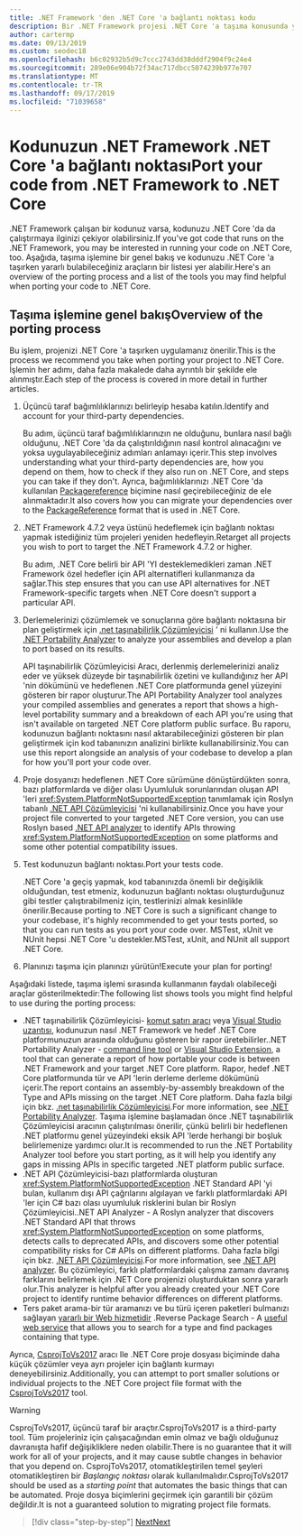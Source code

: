 ```yaml
---
title: .NET Framework 'den .NET Core 'a bağlantı noktası kodu
description: Bir .NET Framework projesi .NET Core 'a taşıma konusunda yararlı bulabileceğiniz yardım alabileceğiniz işlem ve bulma araçlarını anlayın.
author: cartermp
ms.date: 09/13/2019
ms.custom: seodec18
ms.openlocfilehash: b6c02932b5d9c7ccc2743dd38dddf2904f9c24e4
ms.sourcegitcommit: 289e06e904b72f34ac717dbcc5074239b977e707
ms.translationtype: MT
ms.contentlocale: tr-TR
ms.lasthandoff: 09/17/2019
ms.locfileid: "71039658"
---
```

# <a name="port-your-code-from-net-framework-to-net-core"></a><span data-ttu-id="3d517-103">Kodunuzun .NET Framework .NET Core 'a bağlantı noktası</span><span class="sxs-lookup"><span data-stu-id="3d517-103">Port your code from .NET Framework to .NET Core</span></span>

<span data-ttu-id="3d517-104">.NET Framework çalışan bir kodunuz varsa, kodunuzu .NET Core 'da da çalıştırmaya ilginizi çekiyor olabilirsiniz.</span><span class="sxs-lookup"><span data-stu-id="3d517-104">If you've got code that runs on the .NET Framework, you may be interested in running your code on .NET Core, too.</span></span> <span data-ttu-id="3d517-105">Aşağıda, taşıma işlemine bir genel bakış ve kodunuzu .NET Core 'a taşırken yararlı bulabileceğiniz araçların bir listesi yer alabilir.</span><span class="sxs-lookup"><span data-stu-id="3d517-105">Here's an overview of the porting process and a list of the tools you may find helpful when porting your code to .NET Core.</span></span>

## <a name="overview-of-the-porting-process"></a><span data-ttu-id="3d517-106">Taşıma işlemine genel bakış</span><span class="sxs-lookup"><span data-stu-id="3d517-106">Overview of the porting process</span></span>

<span data-ttu-id="3d517-107">Bu işlem, projenizi .NET Core 'a taşırken uygulamanız önerilir.</span><span class="sxs-lookup"><span data-stu-id="3d517-107">This is the process we recommend you take when porting your project to .NET Core.</span></span> <span data-ttu-id="3d517-108">İşlemin her adımı, daha fazla makalede daha ayrıntılı bir şekilde ele alınmıştır.</span><span class="sxs-lookup"><span data-stu-id="3d517-108">Each step of the process is covered in more detail in further articles.</span></span>

1. <span data-ttu-id="3d517-109">Üçüncü taraf bağımlılıklarınızı belirleyip hesaba katılın.</span><span class="sxs-lookup"><span data-stu-id="3d517-109">Identify and account for your third-party dependencies.</span></span>

   <span data-ttu-id="3d517-110">Bu adım, üçüncü taraf bağımlılıklarınızın ne olduğunu, bunlara nasıl bağlı olduğunu, .NET Core 'da da çalıştırıldığının nasıl kontrol alınacağını ve yoksa uygulayabileceğiniz adımları anlamayı içerir.</span><span class="sxs-lookup"><span data-stu-id="3d517-110">This step involves understanding what your third-party dependencies are, how you depend on them, how to check if they also run on .NET Core, and steps you can take if they don't.</span></span> <span data-ttu-id="3d517-111">Ayrıca, bağımlılıklarınızı .NET Core 'da kullanılan [Packagereference](/nuget/consume-packages/package-references-in-project-files) biçimine nasıl geçirebileceğiniz de ele alınmaktadır.</span><span class="sxs-lookup"><span data-stu-id="3d517-111">It also covers how you can migrate your dependencies over to the [PackageReference](/nuget/consume-packages/package-references-in-project-files) format that is used in .NET Core.</span></span>

2. <span data-ttu-id="3d517-112">.NET Framework 4.7.2 veya üstünü hedeflemek için bağlantı noktası yapmak istediğiniz tüm projeleri yeniden hedefleyin.</span><span class="sxs-lookup"><span data-stu-id="3d517-112">Retarget all projects you wish to port to target the .NET Framework 4.7.2 or higher.</span></span>

   <span data-ttu-id="3d517-113">Bu adım, .NET Core belirli bir API 'YI desteklemedikleri zaman .NET Framework özel hedefler için API alternatifleri kullanmanıza da sağlar.</span><span class="sxs-lookup"><span data-stu-id="3d517-113">This step ensures that you can use API alternatives for .NET Framework-specific targets when .NET Core doesn't support a particular API.</span></span>

3. <span data-ttu-id="3d517-114">Derlemelerinizi çözümlemek ve sonuçlarına göre bağlantı noktasına bir plan geliştirmek için [.net taşınabilirlik Çözümleyicisi](../../standard/analyzers/portability-analyzer.md) ' ni kullanın.</span><span class="sxs-lookup"><span data-stu-id="3d517-114">Use the [.NET Portability Analyzer](../../standard/analyzers/portability-analyzer.md) to analyze your assemblies and develop a plan to port based on its results.</span></span>

   <span data-ttu-id="3d517-115">API taşınabilirlik Çözümleyicisi Aracı, derlenmiş derlemelerinizi analiz eder ve yüksek düzeyde bir taşınabilirlik özetini ve kullandığınız her API 'nin dökümünü ve hedeflenen .NET Core platformunda genel yüzeyini gösteren bir rapor oluşturur.</span><span class="sxs-lookup"><span data-stu-id="3d517-115">The API Portability Analyzer tool analyzes your compiled assemblies and generates a report that shows a high-level portability summary and a breakdown of each API you're using that isn't available on targeted .NET Core platform public surface.</span></span> <span data-ttu-id="3d517-116">Bu raporu, kodunuzun bağlantı noktasını nasıl aktarabileceğinizi gösteren bir plan geliştirmek için kod tabanınızın analizini birlikte kullanabilirsiniz.</span><span class="sxs-lookup"><span data-stu-id="3d517-116">You can use this report alongside an analysis of your codebase to develop a plan for how you'll port your code over.</span></span>

4. <span data-ttu-id="3d517-117">Proje dosyanızı hedeflenen .NET Core sürümüne dönüştürdükten sonra, bazı platformlarda ve diğer olası Uyumluluk sorunlarından oluşan API 'leri <xref:System.PlatformNotSupportedException> tanımlamak için Roslyn tabanlı [.NET API Çözümleyicisi](../../standard/analyzers/api-analyzer.md) 'ni kullanabilirsiniz.</span><span class="sxs-lookup"><span data-stu-id="3d517-117">Once you have your project file converted to your targeted .NET Core version, you can use Roslyn based [.NET API analyzer](../../standard/analyzers/api-analyzer.md) to identify APIs throwing <xref:System.PlatformNotSupportedException> on some platforms and some other potential compatibility issues.</span></span>

5. <span data-ttu-id="3d517-118">Test kodunuzun bağlantı noktası.</span><span class="sxs-lookup"><span data-stu-id="3d517-118">Port your tests code.</span></span>

   <span data-ttu-id="3d517-119">.NET Core 'a geçiş yapmak, kod tabanınızda önemli bir değişiklik olduğundan, test etmeniz, kodunuzun bağlantı noktası oluşturduğunuz gibi testler çalıştırabilmeniz için, testlerinizi almak kesinlikle önerilir.</span><span class="sxs-lookup"><span data-stu-id="3d517-119">Because porting to .NET Core is such a significant change to your codebase, it's highly recommended to get your tests ported, so that you can run tests as you port your code over.</span></span> <span data-ttu-id="3d517-120">MSTest, xUnit ve NUnit hepsi .NET Core 'u destekler.</span><span class="sxs-lookup"><span data-stu-id="3d517-120">MSTest, xUnit, and NUnit all support .NET Core.</span></span>

6. <span data-ttu-id="3d517-121">Planınızı taşıma için planınızı yürütün!</span><span class="sxs-lookup"><span data-stu-id="3d517-121">Execute your plan for porting!</span></span>

<span data-ttu-id="3d517-122">Aşağıdaki listede, taşıma işlemi sırasında kullanmanın faydalı olabileceği araçlar gösterilmektedir:</span><span class="sxs-lookup"><span data-stu-id="3d517-122">The following list shows tools you might find helpful to use during the porting process:</span></span>

* <span data-ttu-id="3d517-123">.NET taşınabilirlik Çözümleyicisi- [komut satırı aracı](https://github.com/Microsoft/dotnet-apiport/releases) veya [Visual Studio uzantısı](https://marketplace.visualstudio.com/items?itemName=ConnieYau.NETPortabilityAnalyzer), kodunuzun nasıl .NET Framework ve hedef .NET Core platformunuzun arasında olduğunu gösteren bir rapor üretebilirler.</span><span class="sxs-lookup"><span data-stu-id="3d517-123">.NET Portability Analyzer - [command line tool](https://github.com/Microsoft/dotnet-apiport/releases) or [Visual Studio Extension](https://marketplace.visualstudio.com/items?itemName=ConnieYau.NETPortabilityAnalyzer), a tool that can generate a report of how portable your code is between .NET Framework and your target .NET Core platform.</span></span> <span data-ttu-id="3d517-124">Rapor, hedef .NET Core platformunda tür ve API 'lerin derleme derleme dökümünü içerir.</span><span class="sxs-lookup"><span data-stu-id="3d517-124">The report contains an assembly-by-assembly breakdown of the Type and APIs missing on the target .NET Core platform.</span></span> <span data-ttu-id="3d517-125">Daha fazla bilgi için bkz. [.net taşınabilirlik Çözümleyicisi](../../standard/analyzers/portability-analyzer.md).</span><span class="sxs-lookup"><span data-stu-id="3d517-125">For more information, see [.NET Portability Analyzer](../../standard/analyzers/portability-analyzer.md).</span></span> <span data-ttu-id="3d517-126">Taşıma işlemine başlamadan önce .NET taşınabilirlik Çözümleyicisi aracının çalıştırılması önerilir, çünkü belirli bir hedeflenen .NET platformu genel yüzeyindeki eksik API 'lerde herhangi bir boşluk belirlemenize yardımcı olur.</span><span class="sxs-lookup"><span data-stu-id="3d517-126">It is recommended to run the .NET Portability Analyzer tool before you start porting, as it will help you identify any gaps in missing APIs in specific targeted .NET platform public surface.</span></span>
* <span data-ttu-id="3d517-127">.NET API Çözümleyicisi-bazı platformlarda oluşturan <xref:System.PlatformNotSupportedException> .NET Standard API 'yi bulan, kullanım dışı API çağrılarını algılayan ve farklı platformlardaki API 'ler için C# bazı olası uyumluluk risklerini bulan bir Roslyn Çözümleyicisi.</span><span class="sxs-lookup"><span data-stu-id="3d517-127">.NET API Analyzer - A Roslyn analyzer that discovers .NET Standard API that throws <xref:System.PlatformNotSupportedException> on some platforms, detects calls to deprecated APIs, and discovers some other potential compatibility risks for C# APIs on different platforms.</span></span> <span data-ttu-id="3d517-128">Daha fazla bilgi için bkz. [.NET API Çözümleyicisi](../../standard/analyzers/api-analyzer.md).</span><span class="sxs-lookup"><span data-stu-id="3d517-128">For more information, see [.NET API analyzer](../../standard/analyzers/api-analyzer.md).</span></span> <span data-ttu-id="3d517-129">Bu çözümleyici, farklı platformlardaki çalışma zamanı davranış farklarını belirlemek için .NET Core projenizi oluşturduktan sonra yararlı olur.</span><span class="sxs-lookup"><span data-stu-id="3d517-129">This analyzer is helpful after you already created your .NET Core project to identify runtime behavior differences on different platforms.</span></span>
* <span data-ttu-id="3d517-130">Ters paket arama-bir tür aramanızı ve bu türü içeren paketleri bulmanızı sağlayan [yararlı bir Web hizmetidir](https://packagesearch.azurewebsites.net) .</span><span class="sxs-lookup"><span data-stu-id="3d517-130">Reverse Package Search - A [useful web service](https://packagesearch.azurewebsites.net) that allows you to search for a type and find packages containing that type.</span></span>

<span data-ttu-id="3d517-131">Ayrıca, [CsprojToVs2017](https://github.com/hvanbakel/CsprojToVs2017) aracı Ile .NET Core proje dosyası biçiminde daha küçük çözümler veya ayrı projeler için bağlantı kurmayı deneyebilirsiniz.</span><span class="sxs-lookup"><span data-stu-id="3d517-131">Additionally, you can attempt to port smaller solutions or individual projects to the .NET Core project file format with the [CsprojToVs2017](https://github.com/hvanbakel/CsprojToVs2017) tool.</span></span>

> [!WARNING]
> <span data-ttu-id="3d517-132">CsprojToVs2017, üçüncü taraf bir araçtır.</span><span class="sxs-lookup"><span data-stu-id="3d517-132">CsprojToVs2017 is a third-party tool.</span></span> <span data-ttu-id="3d517-133">Tüm projeleriniz için çalışacağından emin olmaz ve bağlı olduğunuz davranışta hafif değişikliklere neden olabilir.</span><span class="sxs-lookup"><span data-stu-id="3d517-133">There is no guarantee that it will work for all of your projects, and it may cause subtle changes in behavior that you depend on.</span></span> <span data-ttu-id="3d517-134">CsprojToVs2017, otomatikleştirilen temel şeyleri otomatikleştiren bir _Başlangıç noktası_ olarak kullanılmalıdır.</span><span class="sxs-lookup"><span data-stu-id="3d517-134">CsprojToVs2017 should be used as a _starting point_ that automates the basic things that can be automated.</span></span> <span data-ttu-id="3d517-135">Proje dosya biçimlerini geçirmek için garantili bir çözüm değildir.</span><span class="sxs-lookup"><span data-stu-id="3d517-135">It is not a guaranteed solution to migrating project file formats.</span></span>

>[!div class="step-by-step"]
>[<span data-ttu-id="3d517-136">Next</span><span class="sxs-lookup"><span data-stu-id="3d517-136">Next</span></span>](net-framework-tech-unavailable.md)
